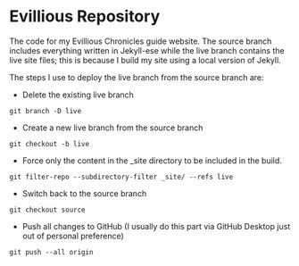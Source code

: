# Evillious Repository
The code for my Evillious Chronicles guide website. The source branch includes everything written in Jekyll-ese while the live branch contains the live site files; this is because I build my site using a local version of Jekyll.

The steps I use to deploy the live branch from the source branch are:

- Delete the existing live branch

`git branch -D live`

- Create a new live branch from the source branch

`git checkout -b live`

- Force only the content in the \_site directory to be included in the build.

`git filter-repo --subdirectory-filter _site/ --refs live`

- Switch back to the source branch

`git checkout source`

- Push all changes to GitHub (I usually do this part via GitHub Desktop just out of personal preference)

`git push --all origin`